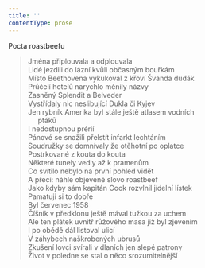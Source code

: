 ```yaml
---
title: ''
contentType: prose
---
```


Pocta roastbeefu

> Jména připlouvala a odplouvala  
> Lidé jezdili do lázní kvůli občasným bouřkám  
> Místo Beethovena vykukoval z křoví Švanda dudák  
> Průčelí hotelů narychlo měnily názvy  
> Zasněný Splendit a Belveder  
> Vystřídaly nic neslibující Dukla či Kyjev  
> Jen rybník Amerika byl stále ještě atlasem vodních  
>      ptáků  
> I nedostupnou prérií  
> Pánové se snažili přelstít infarkt lechtáním  
> Soudružky se domnívaly že otěhotní po oplatce  
> Postrkované z kouta do kouta  
> Některé tunely vedly až k pramenům  
> Co svítilo nebylo na první pohled vidět  
> A přeci: náhle objevené slovo roastbeef  
> Jako kdyby sám kapitán Cook rozvlnil jídelní lístek  
> Pamatuji si to dobře  
> Byl červenec 1958  
> Číšník v předklonu ještě mával tužkou za uchem  
> Ale ten plátek uvnitř růžového masa již byl zjevením  
> I po obědě dál listoval ulicí  
> V záhybech naškrobených ubrusů  
> Zkušení lovci svírali v dlaních jen slepé patrony  
> Život v poledne se stal o něco srozumitelnější
